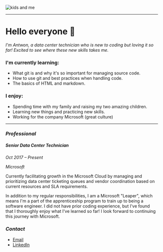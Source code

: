 ![kids and me](https://public.by.files.1drv.com/y4pm3zR_IsO6DvErJa3evGG0sBEwJv1qlpTz2y6nIHhmzze5k_PgKb3Y5jgUf0ttbEgcUskFbJOD70uC3BpoeENz569Ah_sxzr8B9ZDWZbSRg80iFBI2yLMz8LGEzD-CaGovuKx_wmESJUPFO6DW0Z0zXlTb6dp7OXqGS3Y7njD5VXhMXBhHJvjft0UnYuih0IW/Profile%20pic%20%28cropped%29.jpg?psid=1)

---

# **Hello everyone** 👋

*I'm Antwon, a data center technician who is new to coding but loving it so far!  Excited to see where these new skills takes me.*
 
### I'm currently learning:

- What git is and why it's so important for managing source code.
- How to use git and best practices when handling code.
- The basics of HTML and markdown.

### I enjoy:

- Spending time with my family and raising my two amazing children.
- Learning new things and practicing new skills.
- Working for the company Microsoft (great culture)

---

### *Professional*

##### Senior Data Center Technician 
*Oct 2017 – Present*

*Microsoft*

Currently facilitating growth in the Microsoft Cloud by managing and prioritizing data center ticketing queues and vendor coordination based on current resources and SLA requirements.

In addition to my regular responsibilities, I am a Microsoft "Leaper", which means I'm a part of the apprenticeship program to train up to being a software engineer.  I did not have prior coding experience, but I've found that I thoroughly enjoy what I've learned so far!  I look forward to continuing this journey with Microsoft.

### *Contact*

- [Email](antwon.smith70@gmail.com)
- [LinkedIn](https://www.linkedin.com/in/leamon-a-smith/)

<!--
**antwon-smith/antwon-smith** is a ✨ _special_ ✨ repository because its `README.md` (this file) appears on your GitHub profile.

Here are some ideas to get you started:

- 🔭 I’m currently working on ...
- 🌱 I’m currently learning ...
- 👯 I’m looking to collaborate on ...
- 🤔 I’m looking for help with ...
- 💬 Ask me about ...
- 📫 How to reach me: ...
- 😄 Pronouns: ...
- ⚡ Fun fact: ...
-->
